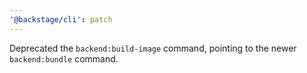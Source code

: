 ```yaml
---
'@backstage/cli': patch
---
```


Deprecated the `backend:build-image` command, pointing to the newer `backend:bundle` command.
